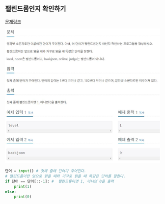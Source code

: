 ## 팰린드롬인지 확인하기
[문제링크](https://www.acmicpc.net/problem/10988)

![팰린드롬인지 확인하기](https://github.com/Parksemo/Parksemo/blob/master/image/%5BBOJ%5D%ED%8C%B0%EB%A6%B0%EB%93%9C%EB%A1%AC%EC%9D%B8%EC%A7%80%20%ED%99%95%EC%9D%B8%ED%95%98%EA%B8%B0.JPG?raw=true)
<br>
```python
단어 = input() # 첫째 줄에 단어가 주어진다.
# 팰린드롬이란 앞으로 읽을 때와 거꾸로 읽을 때 똑같은 단어를 말한다. 
if 단어 == 단어[::-1]: #  팰린드롬이면 1, 아니면 0을 출력
    print(1)
else:
    print(0)
```